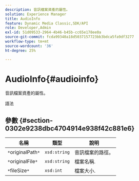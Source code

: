 ```yaml
---
description: 音訊檔案資產的屬性。
solution: Experience Manager
title: AudioInfo
feature: Dynamic Media Classic,SDK/API
role: Developer,Admin
exl-id: 51d09533-2964-4b46-b45b-cc65e178ee0a
source-git-commit: fcda99340a18d5037157723bb3bdca5fa9df3277
workflow-type: tm+mt
source-wordcount: '36'
ht-degree: 25%

---
```


# AudioInfo{#audioinfo}

音訊檔案資產的屬性。

語法

## 參數 {#section-0302e9238dbc4704914e938f42c881e6}

| 名稱 | 類型 | 說明 |
|---|---|---|
| `*`originalPath`*` | `xsd:string` | 音訊檔案的路徑。 |
| `*`originalFile`*` | `xsd:string` | 檔案名稱. |
| `*`fileSize`*` | `xsd:int` | 檔案大小. |
